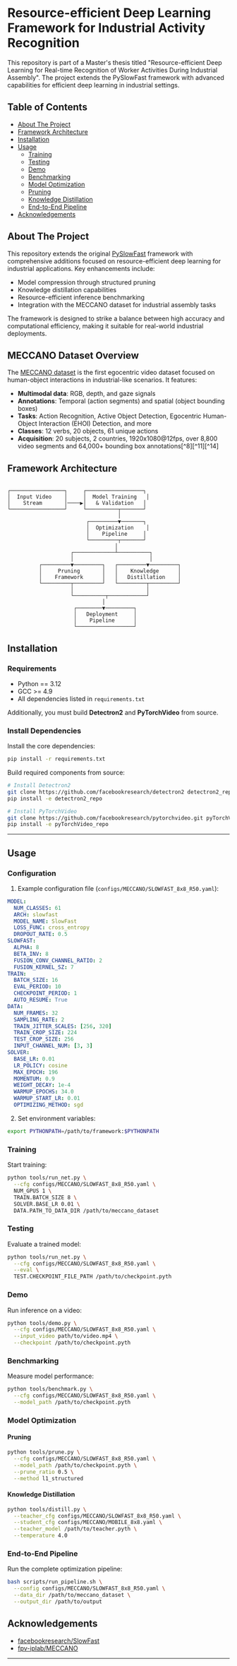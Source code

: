 # Resource-efficient Deep Learning Framework for Industrial Activity Recognition

This repository is part of a Master's thesis titled "Resource-efficient Deep Learning for Real-time Recognition of Worker Activities During Industrial Assembly". The project extends the PySlowFast framework with advanced capabilities for efficient deep learning in industrial settings.

## Table of Contents

- [About The Project](#about-the-project)
- [Framework Architecture](#framework-architecture)
- [Installation](#installation)
- [Usage](#usage)
  - [Training](#training)
  - [Testing](#testing)
  - [Demo](#demo)
  - [Benchmarking](#benchmarking)
  - [Model Optimization](#model-optimization)
  - [Pruning](#pruning)
  - [Knowledge Distillation](#knowledge-distillation)
  - [End-to-End Pipeline](#end-to-end-pipeline)
- [Acknowledgements](#Acknowledgements)

## About The Project

This repository extends the original [PySlowFast](https://github.com/facebookresearch/SlowFast) framework with comprehensive additions focused on resource-efficient deep learning for industrial applications. Key enhancements include:

- Model compression through structured pruning
- Knowledge distillation capabilities
- Resource-efficient inference benchmarking 
- Integration with the MECCANO dataset for industrial assembly tasks

The framework is designed to strike a balance between high accuracy and computational efficiency, making it suitable for real-world industrial deployments.

## MECCANO Dataset Overview

The [MECCANO dataset](https://github.com/fpv-iplab/MECCANO) is the first egocentric video dataset focused on human-object interactions in industrial-like scenarios. It features:

- **Multimodal data**: RGB, depth, and gaze signals
- **Annotations**: Temporal (action segments) and spatial (object bounding boxes)
- **Tasks**: Action Recognition, Active Object Detection, Egocentric Human-Object Interaction (EHOI) Detection, and more
- **Classes**: 12 verbs, 20 objects, 61 unique actions
- **Acquisition**: 20 subjects, 2 countries, 1920x1080@12fps, over 8,800 video segments and 64,000+ bounding box annotations[^8][^11][^14]

## Framework Architecture

```
                                                     
┌─────────────────┐     ┌──────────────────┐
│  Input Video    │     │  Model Training   │
│    Stream       │────▶│   & Validation   │
└─────────────────┘     └──────────┬───────┘
                                   │
                         ┌─────────▼───────┐
                         │  Optimization    │
                         │    Pipeline     │
                         └─────────┬───────┘
                                  │
                    ┌─────────────┴──────────┐
                    │                        │
          ┌─────────▼─────────┐   ┌─────────▼─────────┐
          │     Pruning       │   │    Knowledge      │
          │    Framework      │   │   Distillation    │
          └─────────┬─────────┘   └─────────┬─────────┘
                    │                       │
                    └──────────┬────────────┘
                              │
                     ┌────────▼─────────┐
                     │   Deployment     │
                     │    Pipeline      │
                     └──────────────────┘

```
## Installation

### Requirements

- Python == 3.12
- GCC >= 4.9
- All dependencies listed in `requirements.txt`

Additionally, you must build **Detectron2** and **PyTorchVideo** from source.

### Install Dependencies

Install the core dependencies:

```bash
pip install -r requirements.txt
```

Build required components from source:

```bash
# Install Detectron2
git clone https://github.com/facebookresearch/detectron2 detectron2_repo
pip install -e detectron2_repo

# Install PyTorchVideo
git clone https://github.com/facebookresearch/pytorchvideo.git pyTorchVideo_repo
pip install -e pyTorchVideo_repo
```


---

## Usage

### Configuration

1. Example configuration file (`configs/MECCANO/SLOWFAST_8x8_R50.yaml`):
```yaml
MODEL:
  NUM_CLASSES: 61
  ARCH: slowfast
  MODEL_NAME: SlowFast
  LOSS_FUNC: cross_entropy
  DROPOUT_RATE: 0.5
SLOWFAST:
  ALPHA: 8
  BETA_INV: 8
  FUSION_CONV_CHANNEL_RATIO: 2
  FUSION_KERNEL_SZ: 7
TRAIN:
  BATCH_SIZE: 16
  EVAL_PERIOD: 10
  CHECKPOINT_PERIOD: 1
  AUTO_RESUME: True
DATA:
  NUM_FRAMES: 32
  SAMPLING_RATE: 2
  TRAIN_JITTER_SCALES: [256, 320]
  TRAIN_CROP_SIZE: 224
  TEST_CROP_SIZE: 256
  INPUT_CHANNEL_NUM: [3, 3]
SOLVER:
  BASE_LR: 0.01
  LR_POLICY: cosine
  MAX_EPOCH: 196
  MOMENTUM: 0.9
  WEIGHT_DECAY: 1e-4
  WARMUP_EPOCHS: 34.0
  WARMUP_START_LR: 0.01
  OPTIMIZING_METHOD: sgd
```

2. Set environment variables:
```bash
export PYTHONPATH=/path/to/framework:$PYTHONPATH
```


### Training

Start training:
```bash
python tools/run_net.py \
  --cfg configs/MECCANO/SLOWFAST_8x8_R50.yaml \
  NUM_GPUS 1 \
  TRAIN.BATCH_SIZE 8 \
  SOLVER.BASE_LR 0.01 \
  DATA.PATH_TO_DATA_DIR /path/to/meccano_dataset
```

### Testing

Evaluate a trained model:
```bash
python tools/run_net.py \
  --cfg configs/MECCANO/SLOWFAST_8x8_R50.yaml \
  --eval \
  TEST.CHECKPOINT_FILE_PATH /path/to/checkpoint.pyth
```

### Demo

Run inference on a video:
```bash
python tools/demo.py \
  --cfg configs/MECCANO/SLOWFAST_8x8_R50.yaml \
  --input_video path/to/video.mp4 \
  --checkpoint /path/to/checkpoint.pyth
```

### Benchmarking

Measure model performance:
```bash
python tools/benchmark.py \
  --cfg configs/MECCANO/SLOWFAST_8x8_R50.yaml \
  --model_path /path/to/checkpoint.pyth
```

### Model Optimization

#### Pruning
```bash
python tools/prune.py \
  --cfg configs/MECCANO/SLOWFAST_8x8_R50.yaml \
  --model_path /path/to/checkpoint.pyth \
  --prune_ratio 0.5 \
  --method l1_structured
```

#### Knowledge Distillation
```bash
python tools/distill.py \
  --teacher_cfg configs/MECCANO/SLOWFAST_8x8_R50.yaml \
  --student_cfg configs/MECCANO/MOBILE_8x8.yaml \
  --teacher_model /path/to/teacher.pyth \
  --temperature 4.0
```

### End-to-End Pipeline

Run the complete optimization pipeline:
```bash
bash scripts/run_pipeline.sh \
  --config configs/MECCANO/SLOWFAST_8x8_R50.yaml \
  --data_dir /path/to/meccano_dataset \
  --output_dir /path/to/output
```

## Acknowledgements

- [facebookresearch/SlowFast](https://github.com/facebookresearch/SlowFast)
- [fpv-iplab/MECCANO](https://github.com/fpv-iplab/MECCANO)

---
